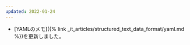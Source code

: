 ```yaml
---
updated: 2022-01-24
---
```

- [YAMLのメモ]({% link _it_articles/structured_text_data_format/yaml.md %})を更新しました。